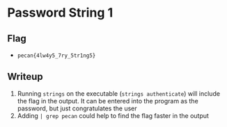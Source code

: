 # Password String 1

## Flag

- `pecan{4lw4y5_7ry_5tr1ng5}`

## Writeup

1. Running `strings` on the executable (`strings authenticate`) will include the flag in the output. It can be entered into the program as the password, but just congratulates the user
2. Adding `| grep pecan` could help to find the flag faster in the output

